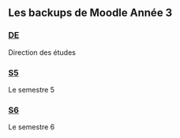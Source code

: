 ## Les backups de Moodle Année 3

### [DE](./DE)
Direction des études

### [S5](./S5)
Le semestre 5

### [S6](./S6)
Le semestre 6
